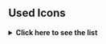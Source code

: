 
## Used Icons

<details>
  <summary><strong>Click here to see the list</strong></summary>
<br>
<table>
  <tr>
    <td><a href="https://www.flaticon.com/free-icons/paper-clip" title="paper clip icons">Paper clip icons created by GOFOX - Flaticon</a></td>
  </tr>
  <tr>
    <td><a href="https://www.flaticon.com/free-icons/community" title="community icons">Community icons created by KP Arts - Flaticon</a></td>
  </tr>
  <tr>
    <td><a href="https://www.flaticon.com/free-icons/image-placeholder" title="image placeholder icons">Image placeholder icons created by Graphics Plazza - Flaticon</a></td>
  </tr>
  <tr>
    <td><a href="https://www.flaticon.com/free-icons/error" title="error icons">Error icons created by Gregor Cresnar - Flaticon</a></td>
  </tr>
  <tr>
    <td><a href="https://www.flaticon.com/free-icons/join" title="join icons">Join icons created by Fathema Khanom - Flaticon</a></td>
  </tr>
  <tr>
    <td><a href="https://www.flaticon.com/free-icons/add" title="add icons">Add icons created by Freepik - Flaticon</a></td>
  </tr>
</table>
</details>